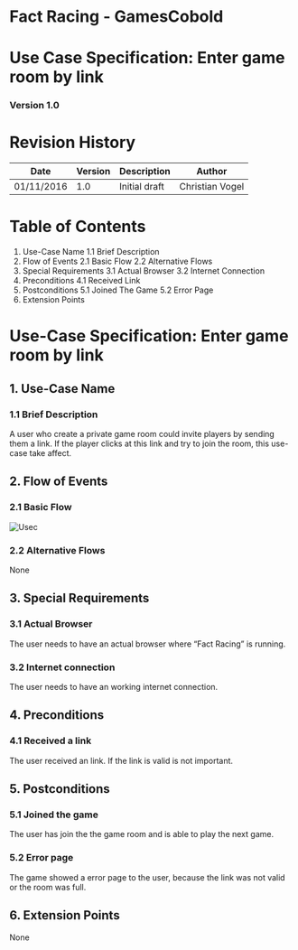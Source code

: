 # Fact Racing - GamesCobold
# Use Case Specification: Enter game room by link
### Version 1.0

# Revision History

|Date       | Version |	Description   |	Author          |
|-----------|---------|---------------|-----------------|
|01/11/2016 |	1.0     |	Initial draft |	Christian Vogel |


# Table of Contents

1. Use-Case Name
    1.1 Brief Description
2. Flow of Events
    2.1 Basic Flow
    2.2 Alternative Flows
3. Special Requirements
    3.1 Actual Browser
    3.2 Internet Connection
4. Preconditions
    4.1 Received Link
5. Postconditions
    5.1 Joined The Game
    5.2 Error Page
6. Extension Points

# Use-Case Specification: Enter game room by link
## 1.    Use-Case Name
### 1.1   Brief Description
A user who create a private game room could invite players by sending them a link. If the player clicks at this link and try to join the room, this use-case take affect.

## 2.    Flow of Events
### 2.1   Basic Flow
![Usec](https://raw.githubusercontent.com/Kahmul/TINF15B4MCJI/master/Use-Cases/Enter%20Game%20Room%20By%20Link/Diagram-EnterGameRoombyLink.png)
### 2.2   Alternative Flows
None
## 3.    Special Requirements
### 3.1   Actual Browser
The user needs to have an actual browser where “Fact Racing” is running.
### 3.2   Internet connection
The user needs to have an working internet connection.

## 4.   Preconditions
### 4.1   Received a link
The user received an link. If the link is valid is not important.

## 5.    Postconditions
### 5.1   Joined the game
The user has join the the game room and is able to play the next game.
### 5.2   Error page
The game showed a error page to the user, because the link was not valid or the room was full.

## 6.    Extension Points
None
